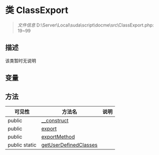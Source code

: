 #  类 ClassExport

> *文件信息* D:\Server\Local\suda\script\docme\src\ClassExport.php: 19~99



## 描述

该类暂时无说明


## 变量


## 方法


| 可见性 | 方法名 | 说明 |
|--------|-------|------|
| public |[__construct](ClassExport/__construct.md) |  |
| public |[export](ClassExport/export.md) |  |
| public |[exportMethod](ClassExport/exportMethod.md) |  |
| public static|[getUserDefinedClasses](ClassExport/getUserDefinedClasses.md) |  |
